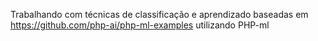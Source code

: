 Trabalhando com técnicas de classificação e aprendizado baseadas em https://github.com/php-ai/php-ml-examples utilizando PHP-ml
